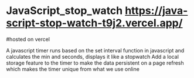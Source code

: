 # JavaScript_stop_watch  https://java-script-stop-watch-t9j2.vercel.app/
#hosted on vercel

A javascript timer runs based on the set interval function in javascript and calculates the min and seconds, displays it like a stopwatch 
Add a local storage feature to the timer to make the data persistent on a page refresh which makes the timer unique from what we use online 
